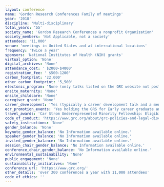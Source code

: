 ```yaml
---
layout: conference 
name: 'Gordon Research Conferences Family of meetings'
year: '2018'
discipline: 'Multi-disciplinary'
total_years: '55'
society_name: 'Gordon Research Conferences a nonprofit Organization'
society_members: 'Not Applicable, not a society'
attendees: '11,000'
venue: 'meetings in United States and at international locations'
frequency: 'Twice a year'
sponsors: 'National Institutes of Health (NIH) grants'
virtual_option: 'None'
digital_archives: 'None'
attendance_cost: ' $2000-$4000'
registration_fee: ' $500-1200'
carbon_footprint: '22,000'
other_carbon_footprint: '5,500'
electonic_program: 'None (only talks listed on the GRC website not poster abstracts)'
onsite_maternity: 'None'
onsite_childcare: 'None'
caregiver_grant: 'None'
career_development: 'Yes (typically a career development talk and a mentorship talk)'
ecr_promotion_events: 'Yes holding the GRS for Early career graduate and postdoctral trainees: meeting for trainees the day before GRS'
travel_awards: 'Car Strom Underrepresented Minority Fellowship: Eligibility: must be:     Graduate student, postdoc, faculty or research scientist     Hispanic or Latino, American Indian or Alaska Native, Black or African American, Native Hawaiian or Other Pacific Islander     U.S. Citizen or permanent resident with a Green Card     Currently working at a U.S. institution     Is attending a GRC for the first time'
code_of_conduct: 'https://www.grc.org/about/grc-policies-and-legal-disclaimers/'
safety_instructions: 'None'
gender_balance: 'None'
keynote_gender_balance: 'No Information available online.'
speaker_gender_balance: 'No Information available online.'
invited_gender_balance: 'No Information available online.'
session_chair_gender_balance: 'No Information available online.'
conference_chair_gender_balance: 'No Information available online.'
environmental_sustainability: 'None'
public_engagement: 'None'
sustainability_initiatives: 'None'
conference_url: 'https://www.grc.org/'
other_details: 'over 300 conferences a year with 11,000 attendees'
code_of_ethics: ''
---
```

